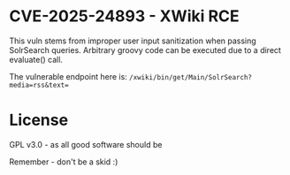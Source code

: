 # CVE-2025-24893 - XWiki RCE

This vuln stems from improper user input sanitization when passing SolrSearch queries. Arbitrary groovy code can be executed due to a direct evaluate() call.

The vulnerable endpoint here is:
`/xwiki/bin/get/Main/SolrSearch?media=rss&text=`

# License
GPL v3.0 - as all good software should be

Remember - don't be a skid :)
